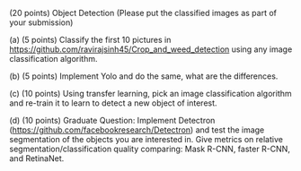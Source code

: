 (20 points) Object Detection (Please put the classified images as part of your submission)

(a) (5 points) Classify the first 10 pictures in https://github.com/ravirajsinh45/Crop_and_weed_detection using any image classification algorithm.

(b) (5 points) Implement Yolo and do the same, what are the differences.

(c) (10 points) Using transfer learning, pick an image classification algorithm and re-train it to learn to detect a new object of interest.

(d) (10 points) Graduate Question: Implement Detectron (https://github.com/facebookresearch/Detectron) and test the image segmentation of the objects you are interested in. Give metrics on relative segmentation/classification quality comparing: Mask R-CNN, faster R-CNN, and RetinaNet.